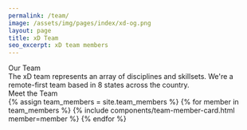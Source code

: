 ```yaml
---
permalink: /team/
image: /assets/img/pages/index/xd-og.png
layout: page
title: xD Team
seo_excerpt: xD team members
---
```

<section class="mission">
  <div class="grid-container">
    <div class="breadcrumb">Our Team</div>
    <div>The xD team represents an array of disciplines and skillsets. We're a remote-first team based in 8 states across the country.</div>
  </div>
  <div id="team-map"></div>
</section>

<section class="projects-page active-projects">
  <div class="grid-container">
    <div class="breadcrumb">Meet the Team</div>
    <div class="grid-row grid-gap-lg">
      {% assign team_members = site.team_members %}
      {% for member in team_members %}
        {% include components/team-member-card.html member=member %}
      {% endfor %}
    </div>
  </div>
</section>

<script src="https://d3js.org/d3-selection.v1.min.js"></script>
<script src="https://d3js.org/d3-array.v1.min.js"></script>
<script src="https://d3js.org/d3-geo.v1.min.js"></script>
<script src="https://unpkg.com/topojson@3.0.2/dist/topojson.min.js"></script>
<script src="/helpers/albersUsaPr.js"></script>
<script src="/helpers/states.js"></script>
  <script>
    var feature = topojson.feature(states, states.objects.states_20m_2017);
    var projection = d3.geoAlbersUsaPr(),
        path = d3.geoPath().projection(projection);

    var container = d3.select("#team-map");
    var aspect_ratio = 0.582,
        width,
        height;

    var svg = container.append("svg");
    var stateIds = ["CA", "MD", "MA", "MO", "NY", "PA", "VA", "WA"]

    var paths_states = svg.selectAll(".state")
        .data(feature.features)
      .enter().append("path")
        .attr("class", "state")
        .attr('class', function(d) {
            return stateIds.includes(d.properties["STUSPS"]) ? "team-state" : "state";
        });



    draw();

    window.addEventListener("resize", draw);

    function draw(){
      width = container.node().getBoundingClientRect().width;
      height = width * aspect_ratio > window.innerHeight ? window.innerHeight : width * aspect_ratio;
      svg
          .attr("width", width)
          .attr("height", height);
      fitSize([width, height], feature);
      paths_states.attr("d", path);

      d3.select
    }

    function fitSize(size, object){
      var width = size[0],
          height = size[1];

      projection
          .scale(1)
          .translate([0, 0]);

      var b = path.bounds(object),
          s = 1 / Math.max((b[1][0] - b[0][0]) / width, (b[1][1] - b[0][1]) / height),
          t = [(width - s * (b[1][0] + b[0][0])) / 2, (height - s * (b[1][1] + b[0][1])) / 2];

      projection
          .scale(s)
          .translate(t);
    }
  </script>
